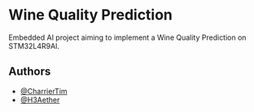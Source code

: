 
# Wine Quality Prediction

Embedded AI project aiming to implement a Wine Quality Prediction on STM32L4R9AI.

## Authors

- [@CharrierTim](https://github.com/CharrierTim)
- [@H3Aether](https://github.com/H3Aether)
